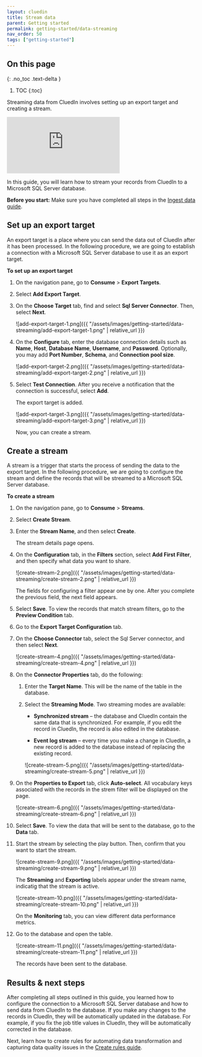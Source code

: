 ```yaml
---
layout: cluedin
title: Stream data
parent: Getting started
permalink: getting-started/data-streaming
nav_order: 50
tags: ["getting-started"]
---
```

## On this page
{: .no_toc .text-delta }
1. TOC
{:toc}

Streaming data from CluedIn involves setting up an export target and creating a stream.

<div class="videoFrame">
<iframe src="https://player.vimeo.com/video/845327605?badge=0&amp;autopause=0&amp;player_id=0&amp;app_id=58479" frameborder="0" allow="autoplay; fullscreen; picture-in-picture" allowfullscreen title="Getting started with data streaming in CluedIn"></iframe>
</div>

In this guide, you will learn how to stream your records from CluedIn to a Microsoft SQL Server database.

**Before you start:** Make sure you have completed all steps in the [Ingest data guide](/getting-started/data-ingestion).

## Set up an export target

An export target is a place where you can send the data out of CluedIn after it has been processed. In the following procedure, we are going to establish a connection with a Microsoft SQL Server database to use it as an export target.

**To set up an export target**

1. On the navigation pane, go to **Consume** > **Export Targets**.

1. Select **Add Export Target**.

1. On the **Choose Target** tab, find and select **Sql Server Connector**. Then, select **Next**.

    ![add-export-target-1.png]({{ "/assets/images/getting-started/data-streaming/add-export-target-1.png" | relative_url }})

1. On the **Configure** tab, enter the database connection details such as **Name**, **Host**, **Database Name**, **Username**, and **Password**. Optionally, you may add **Port Number**, **Schema**, and **Connection pool size**.

    ![add-export-target-2.png]({{ "/assets/images/getting-started/data-streaming/add-export-target-2.png" | relative_url }})

1. Select **Test Connection**. After you receive a notification that the connection is successful, select **Add**.

    The export target is added.

    ![add-export-target-3.png]({{ "/assets/images/getting-started/data-streaming/add-export-target-3.png" | relative_url }})

    Now, you can create a stream.

## Create a stream

A stream is a trigger that starts the process of sending the data to the export target. In the following procedure, we are going to configure the stream and define the records that will be streamed to a Microsoft SQL Server database.

**To create a stream**

1. On the navigation pane, go to **Consume** > **Streams**. 

1. Select **Create Stream**.

1. Enter the **Stream Name**, and then select **Create**. 

    The stream details page opens.

1. On the **Configuration** tab, in the **Filters** section, select **Add First Filter**, and then specify what data you want to share.

    ![create-stream-2.png]({{ "/assets/images/getting-started/data-streaming/create-stream-2.png" | relative_url }})

    The fields for configuring a filter appear one by one. After you complete the previous field, the next field appears.

1. Select **Save**. To view the records that match stream filters, go to the **Preview Condition** tab.

1. Go to the **Export Target Configuration** tab.

1. On the **Choose Connector** tab, select the Sql Server connector, and then select **Next**.

    ![create-stream-4.png]({{ "/assets/images/getting-started/data-streaming/create-stream-4.png" | relative_url }})  

1. On the **Connector Properties** tab, do the following:

    1. Enter the **Target Name**. This will be the name of the table in the database.
    
    1. Select the **Streaming Mode**. Two streaming modes are available:

        - **Synchronized stream** – the database and CluedIn contain the same data that is synchronized. For example, if you edit the record in CluedIn, the record is also edited in the database. 

        - **Event log stream** – every time you make a change in CluedIn, a new record is added to the database instead of replacing the existing record.

        ![create-stream-5.png]({{ "/assets/images/getting-started/data-streaming/create-stream-5.png" | relative_url }})  

1. On the **Properties to Export** tab, click **Auto-select**. All vocabulary keys associated with the records in the strem filter will be displayed on the page.

    ![create-stream-6.png]({{ "/assets/images/getting-started/data-streaming/create-stream-6.png" | relative_url }})  

1. Select **Save**. To view the data that will be sent to the database, go to the **Data** tab.

1. Start the stream by selecting the play button. Then, confirm that you want to start the stream.

    ![create-stream-9.png]({{ "/assets/images/getting-started/data-streaming/create-stream-9.png" | relative_url }})

    The **Streaming** and **Exporting** labels appear under the stream name, indicatig that the stream is active.

    ![create-stream-10.png]({{ "/assets/images/getting-started/data-streaming/create-stream-10.png" | relative_url }})

    On the **Monitoring** tab, you can view different data performance metrics.

1. Go to the database and open the table.

    ![create-stream-11.png]({{ "/assets/images/getting-started/data-streaming/create-stream-11.png" | relative_url }})  

    The records have been sent to the database.

## Results & next steps

After completing all steps outlined in this guide, you learned how to configure the connection to a Microsoft SQL Server database and how to send data from CluedIn to the database. If you make any changes to the records in CluedIn, they will be automatically updated in the database. For example, if you fix the job title values in CluedIn, they will be automatically corrected in the database.

Next, learn how to create rules for automating data transformation and capturing data quality issues in the [Create rules guide](/getting-started/rule-builder).